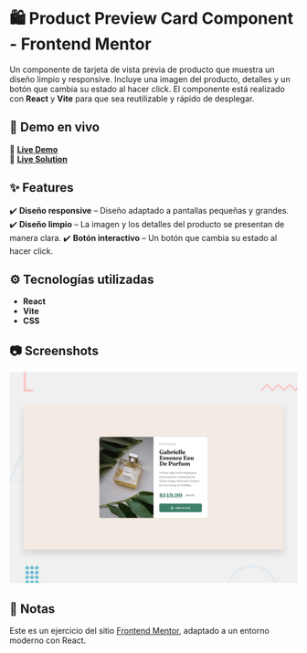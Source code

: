 # 🛍 Product Preview Card Component - Frontend Mentor

Un componente de tarjeta de vista previa de producto que muestra un diseño limpio y responsive. Incluye una imagen del producto, detalles y un botón que cambia su estado al hacer click. El componente está realizado con **React** y **Vite** para que sea reutilizable y rápido de desplegar.

## 🚀 Demo en vivo
🔗 **[Live Demo]()**  
🔗 **[Live Solution]()**  

## ✨ Features  
✔️ **Diseño responsive** – Diseño adaptado a pantallas pequeñas y grandes.
✔️ **Diseño limpio** – La imagen y los detalles del producto se presentan de manera clara. 
✔️ **Botón interactivo** – Un botón que cambia su estado al hacer click.  

## ⚙️ Tecnologías utilizadas

- **React**
- **Vite**
- **CSS**

## 📷 Screenshots  
![Product Preview Card Screenshot](design/desktop-preview.jpg)  

## 📌 Notas
Este es un ejercicio del sitio [Frontend Mentor](https://www.frontendmentor.io/), adaptado a un entorno moderno con React. 
